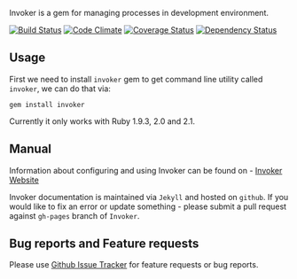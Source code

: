 Invoker is a gem for managing processes in development environment.

[![Build Status](https://travis-ci.org/code-mancers/invoker.svg)](https://travis-ci.org/code-mancers/invoker)
[![Code Climate](https://codeclimate.com/github/code-mancers/invoker.svg)](https://codeclimate.com/github/code-mancers/invoker)
[![Coverage Status](https://coveralls.io/repos/code-mancers/invoker/badge.svg)](https://coveralls.io/r/code-mancers/invoker)
[![Dependency Status](https://gemnasium.com/code-mancers/invoker.svg)](https://gemnasium.com/code-mancers/invoker)

## Usage ##

First we need to install `invoker` gem to get command line utility called `invoker`, we can do that via:

    gem install invoker

Currently it only works with Ruby 1.9.3, 2.0 and 2.1.

## Manual ##

Information about configuring and using Invoker can be found on -  [Invoker Website](http://invoker.codemancers.com)

Invoker documentation is maintained via `Jekyll` and hosted on `github`. If you would like to fix an error
or update something - please submit a pull request against `gh-pages` branch of `Invoker`.

## Bug reports and Feature requests

Please use [Github Issue Tracker](https://github.com/code-mancers/invoker/issues) for feature requests or bug reports.

